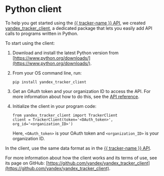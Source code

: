 # Python client

To help you get started using the [{{ tracker-name }} API](../about-api.md), we created [yandex_tracker_client](https://github.com/yandex/yandex_tracker_client), a dedicated package that lets you easily add API calls to programs written in Python.

To start using the client:

1. Download and install the latest Python version from [https://www.python.org/downloads/](https://www.python.org/downloads/).

1. From your OS command line, run:

   
   ```
   pip install yandex_tracker_client
   ```



1. Get an OAuth token and your organization ID to access the API. For more information about how to do this, see the [API reference](../concepts/access.md).

1. Initialize the client in your program code:
   ```
   from yandex_tracker_client import TrackerClient
   client = TrackerClient(token='<OAuth_token>', org_id='<organization_ID>')
   ```
   Here, `<OAuth_token>` is your OAuth token and `<organization_ID>` is your organization ID.

In the client, use the same data format as in the [{{ tracker-name }} API](../concepts/access.md).

For more information about how the client works and its terms of use, see its page on GitHub: [https://github.com/yandex/yandex_tracker_client](https://github.com/yandex/yandex_tracker_client).
